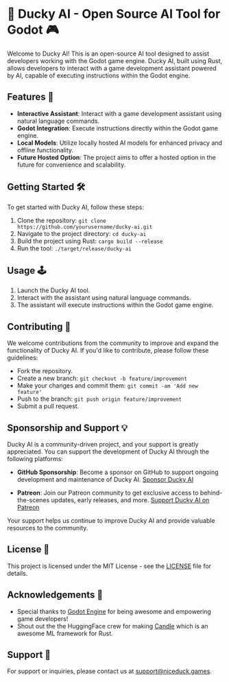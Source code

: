 # 🦆 Ducky AI - Open Source AI Tool for Godot 🎮

Welcome to Ducky AI! This is an open-source AI tool designed to assist developers working with the Godot game engine. Ducky AI, built using Rust, allows developers to interact with a game development assistant powered by AI, capable of executing instructions within the Godot engine.

## Features 🚀

- **Interactive Assistant**: Interact with a game development assistant using natural language commands.
- **Godot Integration**: Execute instructions directly within the Godot game engine.
- **Local Models**: Utilize locally hosted AI models for enhanced privacy and offline functionality.
- **Future Hosted Option**: The project aims to offer a hosted option in the future for convenience and scalability.

## Getting Started 🛠️

To get started with Ducky AI, follow these steps:

1. Clone the repository: `git clone https://github.com/yourusername/ducky-ai.git`
2. Navigate to the project directory: `cd ducky-ai`
3. Build the project using Rust: `cargo build --release`
4. Run the tool: `./target/release/ducky-ai`

## Usage 🕹️

1. Launch the Ducky AI tool.
2. Interact with the assistant using natural language commands.
3. The assistant will execute instructions within the Godot game engine.

## Contributing 🤝

We welcome contributions from the community to improve and expand the functionality of Ducky AI. If you'd like to contribute, please follow these guidelines:

- Fork the repository.
- Create a new branch: `git checkout -b feature/improvement`
- Make your changes and commit them: `git commit -am 'Add new feature'`
- Push to the branch: `git push origin feature/improvement`
- Submit a pull request.

## Sponsorship and Support 💡

Ducky AI is a community-driven project, and your support is greatly appreciated. You can support the development of Ducky AI through the following platforms:

- **GitHub Sponsorship**: Become a sponsor on GitHub to support ongoing development and maintenance of Ducky AI. [Sponsor Ducky AI](https://github.com/sponsors/NiceDuckGames)

- **Patreon**: Join our Patreon community to get exclusive access to behind-the-scenes updates, early releases, and more. [Support Ducky AI on Patreon](https://patreon.com/niceduckgames)

Your support helps us continue to improve Ducky AI and provide valuable resources to the community.

## License 📝

This project is licensed under the MIT License - see the [LICENSE](LICENSE) file for details.

## Acknowledgements 🙏

- Special thanks to [Godot Engine](https://godotengine.org/) for being awesome and empowering game developers!
- Shout out the the HuggingFace crew for making [Candle](https://github.com/huggingface/candle) which is an awesome ML framework for Rust.

## Support 📧

For support or inquiries, please contact us at support@niceduck.games.
